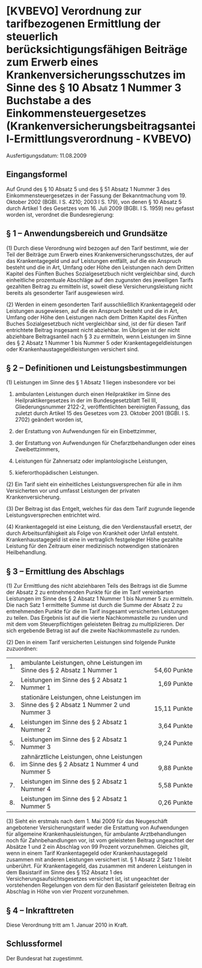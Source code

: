 # [KVBEVO] Verordnung zur tarifbezogenen Ermittlung der steuerlich berücksichtigungsfähigen Beiträge zum Erwerb eines Krankenversicherungsschutzes im Sinne des § 10 Absatz 1 Nummer 3 Buchstabe a des Einkommensteuergesetzes  (Krankenversicherungsbeitragsanteil-Ermittlungsverordnung - KVBEVO)

Ausfertigungsdatum: 11.08.2009

 

## Eingangsformel

Auf Grund des § 10 Absatz 5 und des § 51 Absatz 1 Nummer 3 des Einkommensteuergesetzes in der Fassung der Bekanntmachung vom 19. Oktober 2002 (BGBl. I S. 4210; 2003 I S. 179), von denen § 10 Absatz 5 durch Artikel 1 des Gesetzes vom 16. Juli 2009 (BGBl. I S. 1959) neu gefasst worden ist, verordnet die Bundesregierung:


## § 1 – Anwendungsbereich und Grundsätze

(1) Durch diese Verordnung wird bezogen auf den Tarif bestimmt, wie der Teil der Beiträge zum Erwerb eines Krankenversicherungsschutzes, der auf das Krankentagegeld und auf Leistungen entfällt, auf die ein Anspruch besteht und die in Art, Umfang oder Höhe den Leistungen nach dem Dritten Kapitel des Fünften Buches Sozialgesetzbuch nicht vergleichbar sind, durch einheitliche prozentuale Abschläge auf den zugunsten des jeweiligen Tarifs gezahlten Beitrag zu ermitteln ist, soweit diese Versicherungsleistung nicht bereits als gesonderter Tarif ausgewiesen wird.

(2) Werden in einem gesonderten Tarif ausschließlich Krankentagegeld oder Leistungen ausgewiesen, auf die ein Anspruch besteht und die in Art, Umfang oder Höhe den Leistungen nach dem Dritten Kapitel des Fünften Buches Sozialgesetzbuch nicht vergleichbar sind, ist der für diesen Tarif entrichtete Beitrag insgesamt nicht abziehbar. Im Übrigen ist der nicht abziehbare Beitragsanteil nach § 3 zu ermitteln, wenn Leistungen im Sinne des § 2 Absatz 1 Nummer 1 bis Nummer 5 oder Krankentagegeldleistungen oder Krankenhaustagegeldleistungen versichert sind.


## § 2 – Definitionen und Leistungsbestimmungen

(1) Leistungen im Sinne des § 1 Absatz 1 liegen insbesondere vor bei

1. ambulanten Leistungen durch einen Heilpraktiker im Sinne des Heilpraktikergesetzes in der im Bundesgesetzblatt Teil III, Gliederungsnummer 2122-2, veröffentlichten bereinigten Fassung, das zuletzt durch Artikel 15 des Gesetzes vom 23. Oktober 2001 (BGBl. I S. 2702) geändert worden ist,

2. der Erstattung von Aufwendungen für ein Einbettzimmer,

3. der Erstattung von Aufwendungen für Chefarztbehandlungen oder eines Zweibettzimmers,

4. Leistungen für Zahnersatz oder implantologische Leistungen,

5. kieferorthopädischen Leistungen.

(2) Ein Tarif sieht ein einheitliches Leistungsversprechen für alle in ihm Versicherten vor und umfasst Leistungen der privaten Krankenversicherung.

(3) Der Beitrag ist das Entgelt, welches für das dem Tarif zugrunde liegende Leistungsversprechen entrichtet wird.

(4) Krankentagegeld ist eine Leistung, die den Verdienstausfall ersetzt, der durch Arbeitsunfähigkeit als Folge von Krankheit oder Unfall entsteht. Krankenhaustagegeld ist eine in vertraglich festgelegter Höhe gezahlte Leistung für den Zeitraum einer medizinisch notwendigen stationären Heilbehandlung.


## § 3 – Ermittlung des Abschlags

(1) Zur Ermittlung des nicht abziehbaren Teils des Beitrags ist die Summe der Absatz 2 zu entnehmenden Punkte für die im Tarif vereinbarten Leistungen im Sinne des § 2 Absatz 1 Nummer 1 bis Nummer 5 zu ermitteln. Die nach Satz 1 ermittelte Summe ist durch die Summe der Absatz 2 zu entnehmenden Punkte für die im Tarif insgesamt versicherten Leistungen zu teilen. Das Ergebnis ist auf die vierte Nachkommastelle zu runden und mit dem vom Steuerpflichtigen geleisteten Beitrag zu multiplizieren. Der sich ergebende Betrag ist auf die zweite Nachkommastelle zu runden.

(2) Den in einem Tarif versicherten Leistungen sind folgende Punkte zuzuordnen:  
  

<table style="border: none;"><colgroup><col style="width: 5%" /><col style="width: 70%" /><col style="width: 25%" /></colgroup><tbody><tr class="odd"><td>1.</td><td>ambulante Leistungen, ohne Leistungen im Sinne des § 2 Absatz 1 Nummer 1</td><td style="text-align: right;"><br />
54,60 Punkte</td></tr><tr class="even"><td>2.</td><td>Leistungen im Sinne des § 2 Absatz 1 Nummer 1</td><td style="text-align: right;">1,69 Punkte</td></tr><tr class="odd"><td>3.</td><td>stationäre Leistungen, ohne Leistungen im Sinne des § 2 Absatz 1 Nummer 2 und Nummer 3</td><td style="text-align: right;"><br />
15,11 Punkte</td></tr><tr class="even"><td>4.</td><td>Leistungen im Sinne des § 2 Absatz 1 Nummer 2</td><td style="text-align: right;">3,64 Punkte</td></tr><tr class="odd"><td>5.</td><td>Leistungen im Sinne des § 2 Absatz 1 Nummer 3</td><td style="text-align: right;">9,24 Punkte</td></tr><tr class="even"><td>6.</td><td>zahnärztliche Leistungen, ohne Leistungen im Sinne des § 2 Absatz 1 Nummer 4 und Nummer 5</td><td style="text-align: right;"><br />
9,88 Punkte</td></tr><tr class="odd"><td>7.</td><td>Leistungen im Sinne des § 2 Absatz 1 Nummer 4</td><td style="text-align: right;">5,58 Punkte</td></tr><tr class="even"><td>8.</td><td>Leistungen im Sinne des § 2 Absatz 1 Nummer 5</td><td style="text-align: right;">0,26 Punkte</td></tr></tbody></table>

(3) Sieht ein erstmals nach dem 1. Mai 2009 für das Neugeschäft angebotener Versicherungstarif weder die Erstattung von Aufwendungen für allgemeine Krankenhausleistungen, für ambulante Arztbehandlungen noch für Zahnbehandlungen vor, ist vom geleisteten Beitrag ungeachtet der Absätze 1 und 2 ein Abschlag von 99 Prozent vorzunehmen. Gleiches gilt, wenn in einem Tarif Krankentagegeld oder Krankenhaustagegeld zusammen mit anderen Leistungen versichert ist. § 1 Absatz 2 Satz 1 bleibt unberührt. Für Krankentagegeld, das zusammen mit anderen Leistungen in dem Basistarif im Sinne des § 152 Absatz 1 des Versicherungsaufsichtsgesetzes versichert ist, ist ungeachtet der vorstehenden Regelungen von dem für den Basistarif geleisteten Beitrag ein Abschlag in Höhe von vier Prozent vorzunehmen.


## § 4 – Inkrafttreten

Diese Verordnung tritt am 1. Januar 2010 in Kraft.


## Schlussformel

Der Bundesrat hat zugestimmt.
